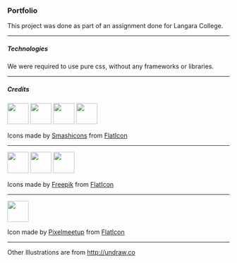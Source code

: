 ### Portfolio

This project was done as part of an assignment done for Langara College. 

--- 

##### Technologies

We were required to use pure css, without any frameworks or libraries.

--- 

##### Credits

<img src="https://wbgneto.com/images/ball.svg" height="48" width="48"> <img src="https://wbgneto.com/images/videogame.svg" height="48" width="48"> <img src="https://wbgneto.com/images/beach.svg" height="48" width="48"> <img src="https://wbgneto.com/images/coffee.svg" height="48" width="48">

Icons made by [Smashicons](https://www.flaticon.com/authors/smashicons) from [FlatIcon](https://www.flaticon.com)  

---

<img src="https://wbgneto.com/images/student.svg" height="48" width="48"> <img src="https://wbgneto.com/images/baby.svg" height="48" width="48"> <img src="https://wbgneto.com/images/employee.svg" height="48" width="48"> 

Icons made by [Freepik](https://www.flaticon.com/authors/freepik) from [FlatIcon](https://www.flaticon.com)  

---

<img src="https://wbgneto.com/images/project.svg" height="48" width="48">  

Icon made by [Pixelmeetup](https://www.flaticon.com/authors/pixelmeetup) from [FlatIcon](https://www.flaticon.com)  

---

Other Illustrations are from http://undraw.co

